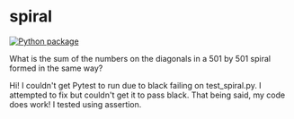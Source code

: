 # spiral

[![Python package](https://github.com/vcu-dickinsonaw/spiral2/actions/workflows/pytest.yml/badge.svg)](https://github.com/vcu-dickinsonaw/spiral2/actions/workflows/pytest.yml)

What is the sum of the numbers on the diagonals in a 501 by 501 spiral formed in the same way?

Hi! I couldn't get Pytest to run due to black failing on test_spiral.py. I attempted to fix but couldn't get it to pass black. That being said, my code does work! I tested using assertion.
